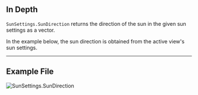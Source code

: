 ## In Depth
`SunSettings.SunDirection` returns the direction of the sun in the given sun settings as a vector.

In the example below, the sun direction is obtained from the active view's sun settings.
___
## Example File

![SunSettings.SunDirection](./Revit.Elements.SunSettings.SunDirection_img.jpg)
